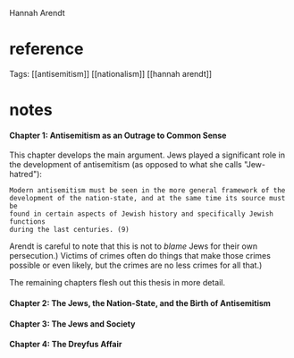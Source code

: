 Hannah Arendt
# reference

Tags: [[antisemitism]] [[nationalism]] [[hannah arendt]]
# notes

#### Chapter 1: Antisemitism as an Outrage to Common Sense

This chapter develops the main argument. Jews played a significant role in the
development of antisemitism (as opposed to what she calls "Jew-hatred"):

    Modern antisemitism must be seen in the more general framework of the
    development of the nation-state, and at the same time its source must be
    found in certain aspects of Jewish history and specifically Jewish functions
    during the last centuries. (9)

Arendt is careful to note that this is not to *blame* Jews for their own
persecution.) Victims of crimes often do things that make those crimes possible
or even likely, but the crimes are no less crimes for all that.)

The remaining chapters flesh out this thesis in more detail.

#### Chapter 2: The Jews, the Nation-State, and the Birth of Antisemitism



#### Chapter 3: The Jews and Society



#### Chapter 4: The Dreyfus Affair

